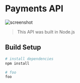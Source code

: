 # Payments API

![screenshot](Screenshot.png?raw=true "screenshot")

> This API was built in Node.js


## Build Setup

``` bash
# install dependencies
npm install

# foo
foo

```

